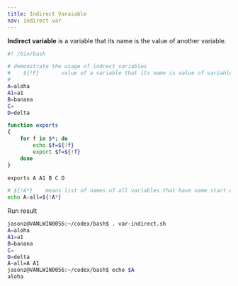 ```yaml
---
title: Indirect Varaiable
nav: indirect var
---
```


**Indirect variable** is a variable that its name is the value of another variable.

```bash
#! /bin/bash

# demonstrate the usage of indrect variables
#    ${!F}       value of a variable that its name is value of variable F
#
A=aloha
A1=a1
B=banana
C=
D=delta

function exports
{
    for f in $*; do
        echo $f=${!f}
        export $f=${!f}
    done
}

exports A A1 B C D

# ${!A*}    means list of names of all variables that have name start with A 
echo A-all=${!A*}
```

Run result
```bash
jasonz@VANLWIN0056:~/codex/bash$ . var-indirect.sh 
A=aloha
A1=a1
B=banana
C=
D=delta
A-all=A A1
jasonz@VANLWIN0056:~/codex/bash$ echo $A
aloha
```
